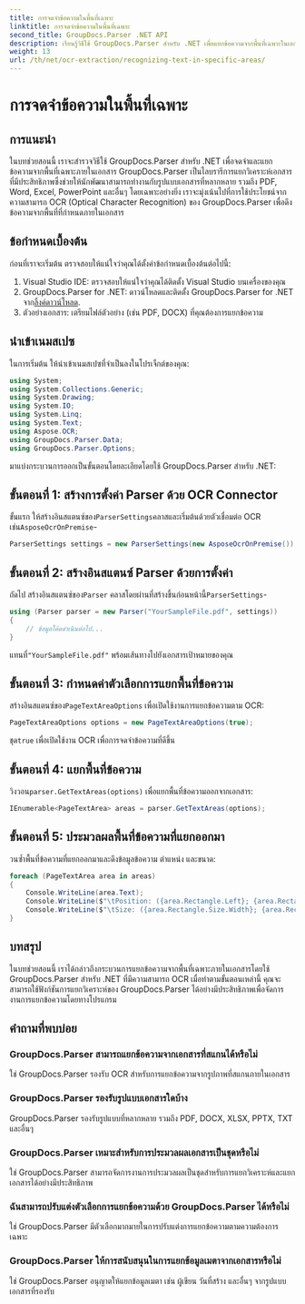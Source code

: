 ```yaml
---
title: การจดจำข้อความในพื้นที่เฉพาะ
linktitle: การจดจำข้อความในพื้นที่เฉพาะ
second_title: GroupDocs.Parser .NET API
description: เรียนรู้วิธีใช้ GroupDocs.Parser สำหรับ .NET เพื่อแยกข้อความจากพื้นที่เฉพาะในเอกสารที่มีความสามารถ OCR
weight: 13
url: /th/net/ocr-extraction/recognizing-text-in-specific-areas/
---
```


# การจดจำข้อความในพื้นที่เฉพาะ

## การแนะนำ
ในบทช่วยสอนนี้ เราจะสำรวจวิธีใช้ GroupDocs.Parser สำหรับ .NET เพื่อจดจำและแยกข้อความจากพื้นที่เฉพาะภายในเอกสาร GroupDocs.Parser เป็นไลบรารีการแยกวิเคราะห์เอกสารที่มีประสิทธิภาพซึ่งช่วยให้นักพัฒนาสามารถทำงานกับรูปแบบเอกสารที่หลากหลาย รวมถึง PDF, Word, Excel, PowerPoint และอื่นๆ โดยเฉพาะอย่างยิ่ง เราจะมุ่งเน้นไปที่การใช้ประโยชน์จากความสามารถ OCR (Optical Character Recognition) ของ GroupDocs.Parser เพื่อดึงข้อความจากพื้นที่ที่กำหนดภายในเอกสาร
## ข้อกำหนดเบื้องต้น
ก่อนที่เราจะเริ่มต้น ตรวจสอบให้แน่ใจว่าคุณได้ตั้งค่าข้อกำหนดเบื้องต้นต่อไปนี้:
1. Visual Studio IDE: ตรวจสอบให้แน่ใจว่าคุณได้ติดตั้ง Visual Studio บนเครื่องของคุณ
2.  GroupDocs.Parser for .NET: ดาวน์โหลดและติดตั้ง GroupDocs.Parser for .NET จาก[ลิ้งค์ดาวน์โหลด](https://releases.groupdocs.com/parser/net/).
3. ตัวอย่างเอกสาร: เตรียมไฟล์ตัวอย่าง (เช่น PDF, DOCX) ที่คุณต้องการแยกข้อความ

## นำเข้าเนมสเปซ
ในการเริ่มต้น ให้นำเข้าเนมสเปซที่จำเป็นลงในโปรเจ็กต์ของคุณ:
```csharp
using System;
using System.Collections.Generic;
using System.Drawing;
using System.IO;
using System.Linq;
using System.Text;
using Aspose.OCR;
using GroupDocs.Parser.Data;
using GroupDocs.Parser.Options;
```

มาแบ่งกระบวนการออกเป็นขั้นตอนโดยละเอียดโดยใช้ GroupDocs.Parser สำหรับ .NET:
## ขั้นตอนที่ 1: สร้างการตั้งค่า Parser ด้วย OCR Connector
 ขั้นแรก ให้สร้างอินสแตนซ์ของ`ParserSettings`คลาสและเริ่มต้นด้วยตัวเชื่อมต่อ OCR เช่น`AsposeOcrOnPremise`-
```csharp
ParserSettings settings = new ParserSettings(new AsposeOcrOnPremise());
```
## ขั้นตอนที่ 2: สร้างอินสแตนซ์ Parser ด้วยการตั้งค่า
 ถัดไป สร้างอินสแตนซ์ของ`Parser` คลาสโดยผ่านที่สร้างขึ้นก่อนหน้านี้`ParserSettings`-
```csharp
using (Parser parser = new Parser("YourSampleFile.pdf", settings))
{
    // ข้อมูลโค้ดดำเนินต่อไป...
}
```
 แทนที่`"YourSampleFile.pdf"` พร้อมเส้นทางไปยังเอกสารเป้าหมายของคุณ
## ขั้นตอนที่ 3: กำหนดค่าตัวเลือกการแยกพื้นที่ข้อความ
 สร้างอินสแตนซ์ของ`PageTextAreaOptions` เพื่อเปิดใช้งานการแยกข้อความตาม OCR:
```csharp
PageTextAreaOptions options = new PageTextAreaOptions(true);
```
 ชุด`true` เพื่อเปิดใช้งาน OCR เพื่อการจดจำข้อความที่ดีขึ้น
## ขั้นตอนที่ 4: แยกพื้นที่ข้อความ
 วิงวอน`parser.GetTextAreas(options)` เพื่อแยกพื้นที่ข้อความออกจากเอกสาร:
```csharp
IEnumerable<PageTextArea> areas = parser.GetTextAreas(options);
```
## ขั้นตอนที่ 5: ประมวลผลพื้นที่ข้อความที่แยกออกมา
วนซ้ำพื้นที่ข้อความที่แยกออกมาและดึงข้อมูลข้อความ ตำแหน่ง และขนาด:
```csharp
foreach (PageTextArea area in areas)
{
    Console.WriteLine(area.Text);
    Console.WriteLine($"\tPosition: ({area.Rectangle.Left}; {area.Rectangle.Top})");
    Console.WriteLine($"\tSize: ({area.Rectangle.Size.Width}; {area.Rectangle.Size.Height})");
}
```

## บทสรุป
ในบทช่วยสอนนี้ เราได้กล่าวถึงกระบวนการแยกข้อความจากพื้นที่เฉพาะภายในเอกสารโดยใช้ GroupDocs.Parser สำหรับ .NET ที่มีความสามารถ OCR เมื่อทำตามขั้นตอนเหล่านี้ คุณจะสามารถใช้ฟังก์ชันการแยกวิเคราะห์ของ GroupDocs.Parser ได้อย่างมีประสิทธิภาพเพื่อจัดการงานการแยกข้อความโดยทางโปรแกรม

## คำถามที่พบบ่อย
### GroupDocs.Parser สามารถแยกข้อความจากเอกสารที่สแกนได้หรือไม่
ใช่ GroupDocs.Parser รองรับ OCR สำหรับการแยกข้อความจากรูปภาพที่สแกนภายในเอกสาร
### GroupDocs.Parser รองรับรูปแบบเอกสารใดบ้าง
GroupDocs.Parser รองรับรูปแบบที่หลากหลาย รวมถึง PDF, DOCX, XLSX, PPTX, TXT และอื่นๆ
### GroupDocs.Parser เหมาะสำหรับการประมวลผลเอกสารเป็นชุดหรือไม่
ใช่ GroupDocs.Parser สามารถจัดการงานการประมวลผลเป็นชุดสำหรับการแยกวิเคราะห์และแยกเอกสารได้อย่างมีประสิทธิภาพ
### ฉันสามารถปรับแต่งตัวเลือกการแยกข้อความด้วย GroupDocs.Parser ได้หรือไม่
ใช่ GroupDocs.Parser มีตัวเลือกมากมายในการปรับแต่งการแยกข้อความตามความต้องการเฉพาะ
### GroupDocs.Parser ให้การสนับสนุนในการแยกข้อมูลเมตาจากเอกสารหรือไม่
ใช่ GroupDocs.Parser อนุญาตให้แยกข้อมูลเมตา เช่น ผู้เขียน วันที่สร้าง และอื่นๆ จากรูปแบบเอกสารที่รองรับ